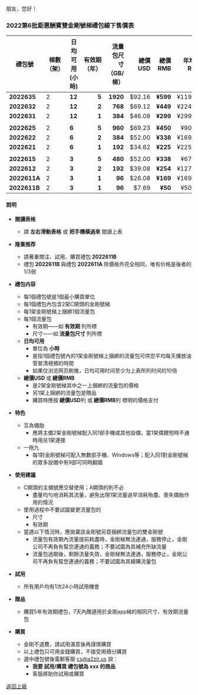 朋友，您好！



### 2022第6批鉅惠酬賓雙金剛號梯禮包線下售價表


|禮包號| 梯數（架） | 日均可用(小時)| 有效期（年） | 流量包尺寸（GB/梯） | 總價 USD| 總價 RMB| 年均價RMB|月均價RMB| 匯率 | 線下限售(單) |
|-----|-----|-------|---:|---:|-------:|------:|------:|----:|---|------|
| <strong> 2022635|2| <strong> 12| <strong> 5| <strong> 1920|$92.16| <strong> ¥599|¥119.81|¥9.98 | 6.50 |10,000|
| <strong> 2022632|2| <strong> 12| <strong> 2| <strong> 768|$69.12| <strong> ¥449|¥224.50 |¥18.71| 6.50 |10,000 |
| <strong> 2022631|2| <strong> 12| <strong> 1| <strong> 384|$46.08| <strong> ¥299|¥299.00 |¥24.92| 6.50 |10,000 |
||||||||||||
| <strong> 2022625|2| <strong> 6| <strong> 5| <strong> 960|$69.23| <strong> ¥450|¥90.00|¥7.50| 6.50 |10,000|
| <strong> 2022622|2| <strong> 6| <strong> 2| <strong> 384|$52.00| <strong> ¥338|¥169.00 |¥14.08| 6.50 |10,000 |
| <strong> 2022621|2| <strong> 6| <strong> 1| <strong> 192|$34.62| <strong> ¥225|¥225.00 |¥18.75| 6.50 |10,000 |
||||||||||||
| <strong> 2022615|2| <strong> 3| <strong> 5| <strong> 480|$52.00| <strong> ¥338|¥67.60| ¥5.63 | 6.50 |10,000|
| <strong> 2022612|2| <strong> 3| <strong> 2| <strong> 192|$39.08| <strong> ¥254|¥127.00 |¥10.58| 6.50 |10,000 |
| <strong> 2022611A|2| <strong> 3| <strong> 1| <strong> 96|$26.08| <strong> ¥169|¥169.00 |¥14.08| 6.50 |10,000 |
| <strong> 2022611B|2| <strong> 3| <strong> 1| <strong>  96| $7.69| <strong> ¥50|¥50.00 |¥4.17| 6.50 |10,000 |

#### 說明

<!--
- 上表所列禮包是為酬謝長期跟隨金剛的忠誠用戶而備
- 對金剛公司品德、產品質量尚持懷疑態度的新用戶請繞行
-->
- <Strong> 閱讀表格</Strong>
  - 請 <Strong>左右滑動表格</Strong> 或 <Strong>把手機橫過來</Strong> 閱讀上表
- <Strong>隆重推荐 </Strong>
  - 請著重關注、試用、購買禮包<Strong> 2022611B  </Strong>
  - 禮包<Strong> 2022611B  </Strong>與禮包<Strong> 2022611A  </Strong>除價格外完全相同，唯有价格是後者的1/3弱
- <Strong>禮包内容 </Strong>
  - 每1個禮包號是1個最小購買單位
  - 每1個禮包內包含2架C開頭的金剛號梯
  - 每1架金剛號梯上捆綁1個流量包
  - 每1個流量包
    - 有效期——如<strong> 有效期 </strong>列所標
    - 尺寸——如<strong> 流量包尺寸 </strong>列所標
  - <strong>日均可用 </strong>
    - 單位為<strong> 小時</strong>
    - 是指1個禮包號內的1架金剛號梯上捆綁的流量包可供您平均每天播放油管普清視頻的時間
    - 如果仅浏览网页刷推，日均可用时间至少为上表所列时间的10倍
  - <strong>總價USD </strong>或<strong> 總價RMB </strong>
    - 是2架金剛號梯其中之一上捆綁的流量包的價格
    - 另1架上捆綁的流量包是贈品
    - 購買時應按<strong> 總價USD</strong>列 或<strong> 總價RMB</strong>列 標明的價格支付
- <Strong> 特色 </Strong>
  - 互為備胎
    - 應將主備2架金剛號梯配入同1部手機或其他設備，當1架偶爾短時不通時用另1架連接
  - 一拖九
    - 每1對金剛號梯可配入無數部手機、Windows等；配入同1對金剛號梯的眾多設備中有9部可同時翻牆
- <Strong> 使用建議 </Strong>
  - C開頭的主備號應交替使用；A開頭的則不必
    - 盡量均勻地消耗其流量，避免出現1架流量過早消耗殆盡、喪失備胎作用的情況
  - 使用過程中不要試圖變更流量包的
    - 尺寸
    - 有效期
  - 當遇以下情況時，應拋棄該金剛號另買捆綁流量包的雙金剛號
    - 流量包有效期內流量提前耗盡時，金剛梯無法連通，服務停止，金剛公司不再負有幫您連通的義務；不要試圖為其補充所缺流量
    - 流量包過期後，剩餘流量失效，金剛梯無法連通，服務停止，金剛公司不再負有幫您連通的義務；不要試圖為其續購流量包

- <Strong> 試用 </Strong>
  - 所有用戶均有1次24小時試用機會

- <Strong> 贈品 </Strong>
  - 購買5年有效期禮包，7天內贈適用於金剛app梯的相同尺寸、有效期流量包

- <Strong> 購買 </Strong>
  - 金剛不退費，請試用滿意後再謹慎購買
  - 以上禮包只可用金錢購買，不接受用積分購買
  - 選中禮包號後電郵客服 cs@a2zit.us 說：
    - <strong> 我要 試用/購買 禮包號為 xxx 的商品</strong>
    - 客服將助你試用或購買


[返回上級](https://github.com/a2zitpro/web/blob/master/LadderFree/kkDictionary/Price/KKDTPrice.md)
